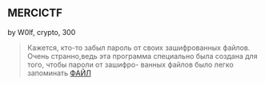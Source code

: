 ## MERCICTF
by W0lf, crypto, 300

>Кажется, кто-то забыл пароль от своих зашифрованных файлов. Очень странно,ведь эта программа специально была создана для того, чтобы пароли от зашифро-
ванных файлов было легко запоминать
[ФАЙЛ](MERCICTF.rar)
